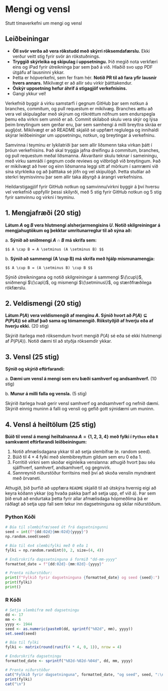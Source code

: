 # Mengi og vensl

Stutt tímaverkefni um mengi og vensl

## Leiðbeiningar

- **Öll svör verða að vera rökstudd með skýrri röksemdafærslu.** Ekki verður veitt stig fyrir svör
  án rökstuðnings.
- **Tryggið skýrleika og skipulag í uppsetningu.** Þið megið nota verkfæri eins og iPad fyrir
  útreikninga þar sem það á við. Hlaðið svo upp PDF útgáfu af lausninni ykkar.
- Þetta er hópverkefni, sem fer fram hér. **Notið PR til að fara yfir lausnir hvers annars.**
  Mikilvægt er að allir séu virkir þátttakendur.
- **Óskýr uppsetning hefur áhrif á stigagjöf verkefnisins.**
- Gangi ykkur vel!

Verkefnið byggir á virku samstarfi í gegnum GitHub þar sem notkun á branches, commitum, og pull
requestum er mikilvæg. Branches ættu að vera vel skipulagðar með skýrum og rökréttum nöfnum sem
endurspegla þemu eða virkni sem unnið er að. Commit skilaboð skulu vera skýr og lýsa þeim
breytingum sem gerðar eru, þar sem samhengi á milli breyttra skráa er augljóst. Mikilvægt er að
README skjalið sé uppfært reglulega og innihaldi skýrar leiðbeiningar um uppsetningu, notkun, og
breytingar á verkefninu.

Samvinna í teyminu er lykilatriði þar sem allir liðsmenn taka virkan þátt í þróun verkefnisins. Það
skal tryggja jafna dreifingu á commitum, branches, og pull requestum meðal liðsmanna. Ákvarðanir
skulu teknar í sameiningu, með virku samráði í gegnum code reviews og viðbrögð við breytingum. Það
er mikilvægt að hver og einn liðsmanna leggi sitt af mörkum í samræmi við sína styrkleika og að
þátttaka sé jöfn og vel skipulögð. Þetta stuðlar að sterkri teymisvinnu þar sem allir taka ábyrgð á
árangri verkefnisins.

Heildarstigagjöf fyrir GitHub notkun og samvinnu/virkni byggir á því hversu vel verkefnið uppfyllir
þessi skilyrði, með 5 stig fyrir GitHub notkun og 5 stig fyrir samvinnu og virkni í teyminu.

## 1. Mengjafræði (20 stig)

**Látum $A$ og $B$ vera hlutmengi alsherjarmengisins $U$. Notið skilgreiningar á
mengjahugtökum og þekktar umritunarreglur til að sýna að:**

a. **Sýnið að sniðmengi $A \cap B$ má skrifa sem:**

    $$ A \cap B = A \setminus (A \setminus B) $$

   
b. **Sýnið að sammengi \(A \cup B\) má skrifa með hjálp mismunamengja:**  

    $$ A \cup B = (A \setminus B) \cup B $$

Sýnið útreikningana og notið skilgreiningar á sammengi $\(\cup\)$, sniðmengi $\(\cap\)$,
og mismengi $\(\setminus\)$, og stærðfræðilega rökfærslu.

## 2. Veldismengi (20 stig)

**Látum $P(A)$ vera veldismengið af menginu $A$. Sýnið hvort að $P(A) \subseteq P(P(A))$ sé
alltaf það sama og tómamengið. Rökstyðjið af hverju eða af hverju ekki.** (20 stig)

Skýrið ítarlega með röksemdum hvort mengið $P(A)$ sé eða sé ekki hlutmengi af $P(P(A))$. Notið
dæmi til að styðja röksemdir ykkar.

## 3. Vensl (25 stig)

**Sýnið og skýrið eftirfarandi:**

a. **Dæmi um vensl á mengi sem eru bæði samhverf og andsamhverf.** (10 stig)

b. **Munur á milli falla og vensla.** (5 stig)

Skýrið ítarlega hvað gerir vensl samhverf og andsamhverf og nefnið dæmi. Skýrið einnig muninn á
falli og vensli og gefið gott sýnidæmi um muninn.

## 4. Vensl á heiltölum (25 stig)

**Búið til vensl á mengi heiltalnanna $A = \{1, 2, 3, 4\}$ með fylki í `Python` eða `R` samkvæmt
eftirfarandi leiðbeiningum:**

1. Notið afmælisdagana ykkar til að setja slembifræ (e. random seed).
2. Búið til $4 \times 4$ fylki með slembibreyttum gildum sem eru 0 eða 1.
3. Forritið virkni sem skoðar eiginleika venslanna: athugið hvort þau
   séu sjálfhverf, samhverf, andsamhverf, og gegnvirk.
4. Sannreynið niðurstöður forritsins með því að skoða venslin myndrænt með örvaneti.

Athugið, þið þurfið að uppfæra `README` skjalið til að útskýra hvernig eigi að keyra kóðann ykkar
(og hvaða pakka þarf að setja upp, ef við á). Þar sem þið eruð að endurtaka þetta fyrir allar
afmælisdaga hópmeðlima þá er ráðlagt að setja upp fall sem tekur inn dagsetninguna og skilar
niðurstöðum.

### Python Kóði

```python
# Búa til slembifræ/seed út frá dagsetningunni
seed = int(f"{dd:02d}{mm:02d}{yyyy}")
np.random.seed(seed)

# Búa til 4x4 slembifylki með 0 eða 1
fylki = np.random.randint(0, 2, size=(4, 4))

# Endirskrifa dagssetninguna á formið "dd-mm-yyyy"
formatted_date = f"{dd:02d}-{mm:02d}-{yyyy}"

# Prenta niðurstöður:
print(f"Fylkið fyrir dagsetninguna {formatted_date} og seed {seed}:")
print(fylki)
print()
```

### R Kóði

```r
# Setja slembifræ með dagsetningu
dd <- 17
mm <- 6
yyyy <- 1944
seed <- as.numeric(paste0(dd, sprintf("%02d", mm), yyyy))
set.seed(seed)

# Búa til fylki
fylki <- matrix(round(runif(4 * 4, 0, 1)), nrow = 4)

# Endurskrifa dagsetningu
formatted_date <- sprintf("%02d-%02d-%04d", dd, mm, yyyy)

# Prenta niðurstöður
cat("Fylkið fyrir dagsetninguna", formatted_date, "og seed", seed, ":\n")
print(fylki)
cat("\n")
```